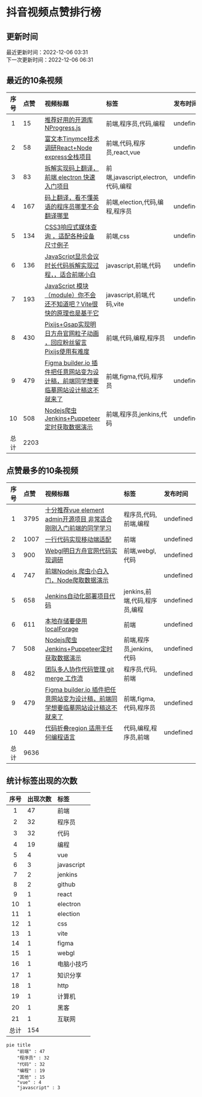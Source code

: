 # 抖音视频点赞排行榜

## 更新时间

最近更新时间：2022-12-06 03:31<br/>下一次更新时间：2022-12-06 06:31

## 最近的10条视频

|序号|点赞|视频标题|标签|发布时间|
|:--:|:--|:--|:--|:--|
|1|15|[推荐好用的开源库NProgress.js    ](https://douyin.com/video/7173732350159801613)|前端,程序员,代码,编程|undefined|
|2|58|[富文本Tinymce技术调研React+Node express全栈项目     ](https://douyin.com/video/7173280854037351688)|前端,代码,程序员,react,vue|undefined|
|3|83|[拆解实现码上翻译，前端 electron 快速入门项目     ](https://douyin.com/video/7172833400963763463)|前端,javascript,electron,代码,编程|undefined|
|4|167|[码上翻译，看不懂英语的程序员哪里不会翻译哪里    ](https://douyin.com/video/7172194750777281828)|前端,election,代码,编程,程序员|undefined|
|5|134|[CSS3响应式媒体查询 ，适配各种设备尺寸例子 ](https://douyin.com/video/7171846490917195016)|前端,css|undefined|
|6|136|[JavaScript显示会议时长代码拆解实现过程，，适合前端小白  ](https://douyin.com/video/7171537579060382990)|javascript,前端,代码|undefined|
|7|193|[JavaScript 模块（module）你不会还不知道吧？Vite很快的原理也是基于它    ](https://douyin.com/video/7171175488021384455)|javascript,前端,代码,vite|undefined|
|8|430|[Pixijs+Gsap实现明日方舟官网粒子动画 ，回应粉丝留言Pixijs使用有难度    ](https://douyin.com/video/7170813541367221518)|前端,代码,编程,程序员|undefined|
|9|479|[Figma builder.io 插件把任意网站变为设计稿，前端同学想要临摹网站设计稿这不就来了    ](https://douyin.com/video/7170354855603621150)|前端,figma,代码,程序员|undefined|
|10|508|[Nodejs爬虫 Jenkins+Puppeteer定时获取数据演示    ](https://douyin.com/video/7170040411379993887)|前端,程序员,jenkins,代码|undefined|
|总计|2203|||

## 点赞最多的10条视频

|序号|点赞|视频标题|标签|发布时间|
|:--:|:--|:--|:--|:--|
|1|3795|[十分推荐vue element admin开源项目 非常适合刚刚入门前端的同学学习   ](https://douyin.com/video/7161996754227907873)|程序员,代码,前端,编程|undefined|
|2|1007|[一行代码实现移动端适配 ](https://douyin.com/video/7158472643610561825)|前端|undefined|
|3|900|[Webgl明日方舟官网代码实现调研     ](https://douyin.com/video/7169612171553361183)|前端,webgl,代码|undefined|
|4|747|[前端Nodejs 爬虫小白入门，Node爬取数据演示](https://douyin.com/video/7167758991055998222)||undefined|
|5|658|[Jenkins自动化部署项目代码          ](https://douyin.com/video/7165912754023419172)|jenkins,前端,代码,程序员,编程|undefined|
|6|611|[本地存储要使用localForage  ](https://douyin.com/video/7158668556664573188)|前端|undefined|
|7|508|[Nodejs爬虫 Jenkins+Puppeteer定时获取数据演示    ](https://douyin.com/video/7170040411379993887)|前端,程序员,jenkins,代码|undefined|
|8|482|[团队多人协作代码管理 git merge 工作流     ](https://douyin.com/video/7167047701987708173)|程序员,代码,前端|undefined|
|9|479|[Figma builder.io 插件把任意网站变为设计稿，前端同学想要临摹网站设计稿这不就来了    ](https://douyin.com/video/7170354855603621150)|前端,figma,代码,程序员|undefined|
|10|449|[代码折叠region 适用于任何编程语言    ](https://douyin.com/video/7160892403325439271)|代码,编程,程序员,前端|undefined|
|总计|9636|||

## 统计标签出现的次数

|序号|出现次数|标签|
|:--:|:--|:--|
|1|47|前端|
|2|32|程序员|
|3|32|代码|
|4|19|编程|
|5|4|vue|
|6|3|javascript|
|7|2|jenkins|
|8|2|github|
|9|1|react|
|10|1|electron|
|11|1|election|
|12|1|css|
|13|1|vite|
|14|1|figma|
|15|1|webgl|
|16|1|电脑小技巧|
|17|1|知识分享|
|18|1|http|
|19|1|计算机|
|20|1|黑客|
|21|1|互联网|
|总计|154||

```Mermaid
pie title 
    "前端" : 47
    "程序员" : 32
    "代码" : 32
    "编程" : 19
    "其他" : 15
    "vue" : 4
    "javascript" : 3
```

